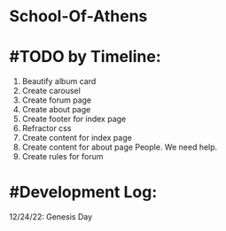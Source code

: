 # School-Of-Athens
# #TODO by Timeline:
1. Beautify album card
2. Create carousel
3. Create forum page
4. Create about page
5. Create footer for index page
6. Refractor css
7. Create content for index page
8. Create content for about page
  People.
  We need help.
9. Create rules for forum

# #Development Log:
12/24/22: Genesis Day
